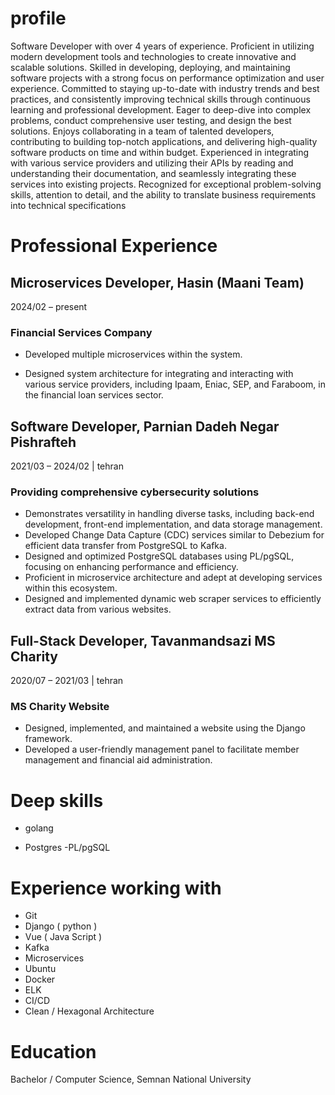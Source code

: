 # profile

Software Developer with over 4 years of experience. Proficient in utilizing modern development tools and technologies to create innovative and scalable solutions. Skilled in developing, deploying, and maintaining software projects with a strong focus on performance optimization and user experience. Committed to staying up-to-date with industry trends and best practices, and consistently improving technical skills through continuous learning and professional development. Eager to deep-dive into complex problems, conduct comprehensive user testing, and design the best solutions. Enjoys collaborating in a team of talented developers, contributing to building top-notch applications, and delivering high-quality software products on time and within budget. Experienced in integrating with various service providers and utilizing their APIs by reading and understanding their documentation, and seamlessly integrating these services into existing projects. Recognized for exceptional problem-solving skills, attention to detail, and the ability to translate business requirements into technical specifications

# Professional Experience


## Microservices Developer, Hasin (Maani Team)
2024/02 – present

### Financial Services Company

+ Developed multiple microservices within the system.

+ Designed system architecture for integrating and interacting with various service providers, including Ipaam, Eniac, SEP, and Faraboom, in the financial loan services sector.


## Software Developer, Parnian Dadeh Negar Pishrafteh
2021/03 – 2024/02
 | 
tehran
### Providing comprehensive cybersecurity solutions

+ Demonstrates versatility in handling diverse tasks, including back-end development, front-end implementation, and data storage management.
+ Developed Change Data Capture (CDC) services similar to Debezium for efficient data transfer from PostgreSQL to Kafka.
+ Designed and optimized PostgreSQL databases using PL/pgSQL, focusing on enhancing performance and efficiency.
+ Proficient in microservice architecture and adept at developing services within this ecosystem.
+ Designed and implemented dynamic web scraper services to efficiently extract data from various websites.


## Full-Stack Developer, Tavanmandsazi MS Charity
2020/07 – 2021/03
 | 
tehran
### MS Charity Website

+ Designed, implemented, and maintained a website using the Django framework.
+ Developed a user-friendly management panel to facilitate member management and financial aid administration.


# Deep skills

+ golang

+ Postgres -PL/pgSQL

# Experience working with

+ Git
+ Django ( python )
+ Vue ( Java Script )
+ Kafka
+ Microservices
+ Ubuntu
+ Docker
+ ELK
+ CI/CD
+ Clean / Hexagonal Architecture

# Education

Bachelor / Computer Science, Semnan National University